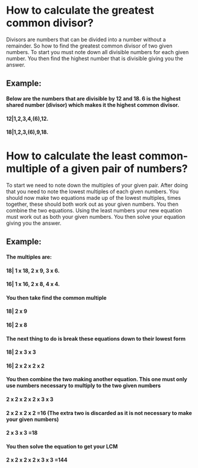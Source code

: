 # How to calculate the greatest common divisor? 

Divisors are numbers that can be divided into a number without a remainder. So how to find the greatest common divisor of two given numbers. To start you must note down all divisible numbers for each given number. You then find the highest number that is divisible giving you the answer. 

## Example:

#### Below are the numbers that are divisible by 12 and 18. 6 is the highest shared number (divisor) which makes it the highest common divisor.

#### 12|1,2,3,4,(6),12.
#### 18|1,2,3,(6),9,18.



# How to calculate the least common-multiple of a given pair of numbers?

To start we need to note down the multiples of your given pair. After doing that you need to note the lowest multiples of each given numbers. You should now make two equations made up of the lowest multiples, times together, these should both work out as your given numbers. You then combine the two equations. Using the least numbers your new equation must work out as both your given numbers. You then solve your equation giving you the answer.     

## Example:

#### The multiples are:
#### 18| 1 x 18, 2 x 9, 3 x 6. 
#### 16| 1 x 16, 2 x 8, 4 x 4.

#### You then take find the common multiple
#### 18| 2 x 9
#### 16| 2 x 8

#### The next thing to do is break these equations down to their lowest form
#### 18| 2 x 3 x 3
#### 16| 2 x 2 x 2 x 2

#### You then combine the two making another equation. This one must only use numbers necessary to multiply to the two given numbers
#### 2 x 2 x 2 x 2 x 3 x 3
#### 2 x 2 x 2 x 2 =16 (The extra two is discarded as it is not necessary to make your given numbers)
####             2 x 3 x 3 =18

#### You then solve the equation to get your LCM
#### 2 x 2 x 2 x 2 x 3 x 3 =144

